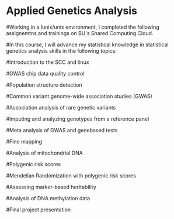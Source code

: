 # Applied Genetics Analysis

#Working in a lunix/unix environment, I completed the following assignemtns and trainings on BU's Shared Computing Cloud. 

#In this course, I will advance my statistical knowledge in statistical genetics analysis skills in the following topics:

#Introduction to the SCC and linux

#GWAS chip data quality control

#Population structure detection

#Common variant genome-wide association studies (GWAS)

#Association analysis of rare genetic variants

#Imputing and analyzing genotypes from a reference panel

#Meta analysis of GWAS and genebased tests

#Fine mapping

#Analysis of mitochondrial DNA

#Polygenic risk scores 

#Mendelian Randomization with polygenic risk scores

#Assessing marker-based heritability

#Analysis of DNA methylation data 

#Final project presentation

